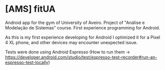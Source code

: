 # [AMS] fitUA
 Android app for the gym of University of Aveiro. 
 Project of "Análise e Modelação de Sistemas" course.
 First experience programming for Android.
 
 As this is my first experience developing for Android I optimized it for a Pixel 4 XL phone, and other devices may encounter unexpected issue.
 
 Tests were done using Android Espresso
 (How to run them -> https://developer.android.com/studio/test/espresso-test-recorder#run-an-espresso-test-locally)
